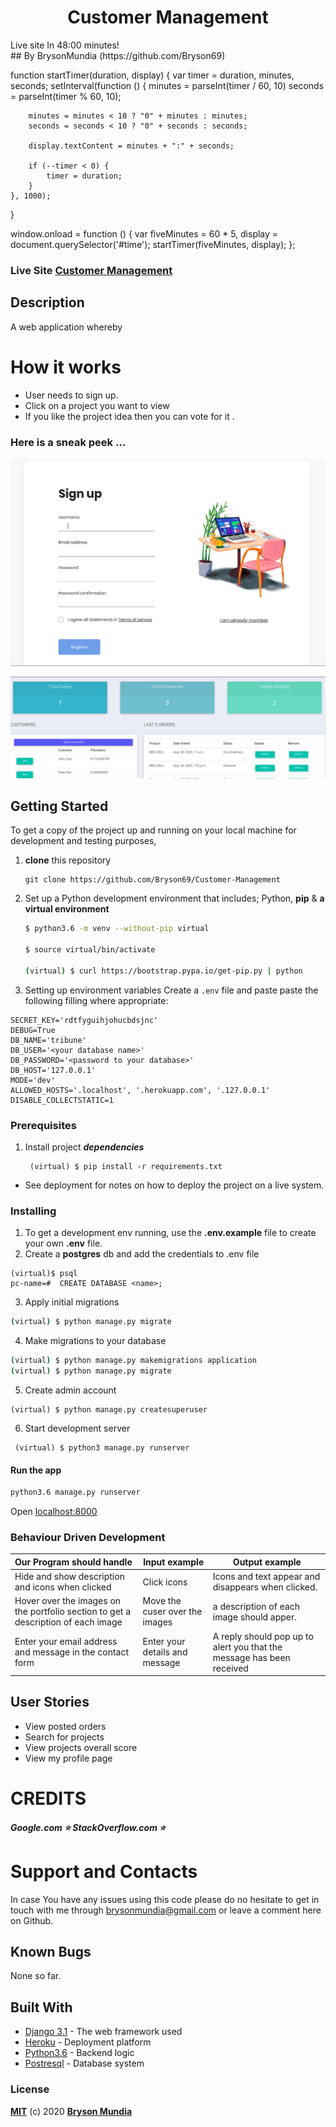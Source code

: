 <h1 align="center">Customer Management</h1>

<body>
    <div>Live site In <span id="time">48:00</span> minutes!</div>
</body>
## By BrysonMundia (https://github.com/Bryson69)

function startTimer(duration, display) {
    var timer = duration, minutes, seconds;
    setInterval(function () {
        minutes = parseInt(timer / 60, 10)
        seconds = parseInt(timer % 60, 10);

        minutes = minutes < 10 ? "0" + minutes : minutes;
        seconds = seconds < 10 ? "0" + seconds : seconds;

        display.textContent = minutes + ":" + seconds;

        if (--timer < 0) {
            timer = duration;
        }
    }, 1000);
}

window.onload = function () {
    var fiveMinutes = 60 * 5,
        display = document.querySelector('#time');
    startTimer(fiveMinutes, display);
};

### Live Site [Customer Management]() 

## Description

A web application whereby


# How it works
* User needs to sign up.
* Click on a project you want to view
* If you like the project idea then you can vote for it . 


### Here is a sneak peek ...

![](images/img2.png)
<!-- ![](images/img3.png) -->
![](images/img1.png)


## Getting Started

To get a copy of the project up and running on your local machine for development and testing purposes, 
1. **clone** this repository 
   ``` 
   git clone https://github.com/Bryson69/Customer-Management
   ```
2. Set up a Python development environment that includes; Python, **pip** & **a virtual environment** 
   ```bash
   $ python3.6 -m venv --without-pip virtual

   $ source virtual/bin/activate

   (virtual) $ curl https://bootstrap.pypa.io/get-pip.py | python
   ```
3. Setting up environment variables
Create a `.env` file and paste paste the following filling where appropriate:
```
SECRET_KEY='rdtfyguihjohucbdsjnc'
DEBUG=True
DB_NAME='tribune'
DB_USER='<your database name>'
DB_PASSWORD='<password to your database>'
DB_HOST='127.0.0.1'
MODE='dev'
ALLOWED_HOSTS='.localhost', '.herokuapp.com', '.127.0.0.1'
DISABLE_COLLECTSTATIC=1
```

### Prerequisites

1. Install project *****dependencies*****
   ```
    (virtual) $ pip install -r requirements.txt
    ```
* See deployment for notes on how to deploy the project on a live system.


### Installing

1.  To get a development env running, use the **.env.example** file to create your own **.env** file.
2.  Create a **postgres** db and add the credentials to .env file
```
(virtual)$ psql
pc-name=#  CREATE DATABASE <name>;
```
3.  Apply initial migrations
```sh 
(virtual) $ python manage.py migrate 
```
4. Make migrations to your database
```sh
(virtual) $ python manage.py makemigrations application
(virtual) $ python manage.py migrate
```
5. Create admin account
```
(virtual) $ python manage.py createsuperuser
```
6.  Start development server
```
 (virtual) $ python3 manage.py runserver
 ```


#### Run the app
```bash
python3.6 manage.py runserver
```
Open [localhost:8000](http://127.0.0.1:8000/)

### Behaviour Driven Development
| Our Program should handle                       | Input example | Output example                                   |
|:------------------------------------------------|---------------|--------------------------------------------------|
|Hide and show description and icons when clicked | Click icons   |Icons and text appear and disappears when clicked.|
|Hover over the images on the portfolio section to get a description of each image| Move the cuser over the images| a description of each image should apper.|
|Enter your email address and message in the contact form| Enter your details and message|A reply should pop up to alert you that the message has been received

## User Stories

* View posted orders
* Search for projects 
* View projects overall score
* View my profile page


# CREDITS
##### Google.com ⭐️ StackOverflow.com ⭐️

# Support and Contacts
In case You have any issues using this code please do no hesitate to get in touch with me through brysonmundia@gmail.com or leave a comment here on Github.

## Known Bugs
None so far.

## Built With

* [Django 3.1](https://www.djangoproject.com/) - The web framework used
* [Heroku](https://www.heroku.com/platform) -  Deployment platform
* [Python3.6](https://www.python.org/) - Backend logic
* [Postresql](https://www.postgresql.org/) - Database system


### License
**[MIT](./LICENSE)** (c) 2020 **[Bryson Mundia]()**
